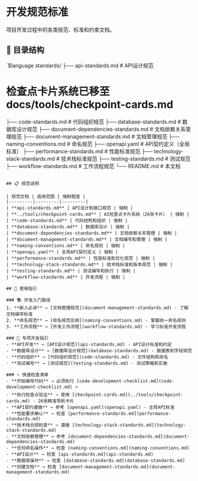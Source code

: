 <!--version info: v1.0.0, created: 2025-09-23, level: L2, dependencies: naming-conventions.md,project-structure-standards.md-->

# 开发规范标准

项目开发过程中的各类规范、标准和约束文档。

## 📁 目录结构

`$language
standards/
├── api-standards.md          # API设计规范
# 检查点卡片系统已移至 docs/tools/checkpoint-cards.md
├── code-standards.md         # 代码组织规范
├── database-standards.md     # 数据库设计规范
├── document-dependencies-standards.md  # 文档依赖关系管理规范
├── document-management-standards.md     # 文档管理规范
├── naming-conventions.md     # 命名规范
├── openapi.yaml             # API契约定义（全局标准）
├── performance-standards.md  # 性能标准规范
├── technology-stack-standards.md # 技术栈标准规范
├── testing-standards.md      # 测试规范
├── workflow-standards.md     # 工作流程规范
└── README.md                 # 本文档
```

## 📋 规范说明

| 规范文档 | 适用范围 | 强制程度 |
|---------|---------|---------|
| **api-standards.md** | API设计和接口规范 | 强制 |
| **../tools/checkpoint-cards.md** | AI检查点卡片系统（26张卡片） | 强制 |
| **code-standards.md** | 代码结构和组织 | 强制 |
| **database-standards.md** | 数据库设计 | 强制 |
| **document-dependencies-standards.md** | 文档依赖关系管理 | 强制 |
| **document-management-standards.md** | 文档编写和管理 | 强制 |
| **naming-conventions.md** | 命名规则 | 强制 |
| **openapi.yaml** | 全局API契约定义 | 强制 |
| **performance-standards.md** | 性能标准和优化规范 | 强制 |
| **technology-stack-standards.md** | 技术栈标准和版本规范 | 强制 |
| **testing-standards.md** | 测试编写和执行 | 强制 |
| **workflow-standards.md** | 开发流程 | 强制 |

## 🔗 使用指引

### 📚 开发入门路径
1. **新人必读** → [文档管理规范](document-management-standards.md) - 了解文档编写标准
2. **命名规范** → [命名规范总纲](naming-conventions.md) - 掌握统一命名规则
3. **工作流程** → [开发工作流程](workflow-standards.md) - 学习标准开发流程

### 🎯 专项开发指引
- **API开发** → [API设计规范](api-standards.md) - API设计标准和约定
- **数据库设计** → [数据库设计规范](database-standards.md) - 数据表和字段规范
- **代码组织** → [代码组织规范](code-standards.md) - 文件结构和命名
- **测试编写** → [测试规范](testing-standards.md) - 测试策略和实施

### ⚡ 快速检查清单
- **开始编写代码** → 必须执行 [code-development-checklist.md](code-development-checklist.md) ⭐
- **执行检查点验证** → 使用 [checkpoint-cards.md](../tools/checkpoint-cards.md) - 26张精准导航卡片
- **API契约遵循** → 参考 [openapi.yaml](openapi.yaml) - 全局API标准
- **性能要求确认** → 检查 [performance-standards.md](performance-standards.md)
- **技术栈合规检查** → 遵循 [technology-stack-standards.md](technology-stack-standards.md)
- **文档依赖管理** → 参考 [document-dependencies-standards.md](document-dependencies-standards.md)
- **任何命名操作** → 检查 [naming-conventions.md](naming-conventions.md)
- **API设计** → 检查 [api-standards.md](api-standards.md)
- **数据库操作** → 检查 [database-standards.md](database-standards.md)
- **创建文档** → 检查 [document-management-standards.md](document-management-standards.md)
